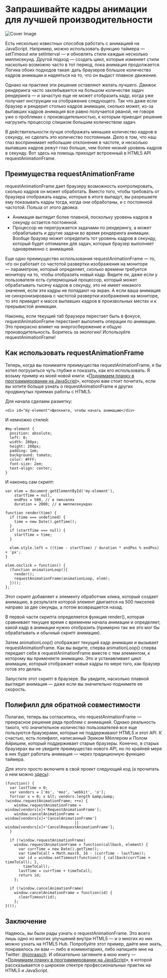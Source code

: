 Запрашивайте кадры анимации для лучшей производительности
=========================================================

![Cover Image][cover]

Есть несколько известных способов работать с анимацией на JavaScript. Например,
можно использовать функцию таймера — setTimeout или setInterval — и обновлять
стили каждые несколько миллисекунд. Другой подход — создать цикл, которые
изменяет стили насколько возможно часто в тот период, пока анимация
продолжается. Логика обоих подходов такая: дать браузеров большое количество
кадров анимации и надеяться на то, что он выдаст плавное движение.

Однако на практике эти решения оставляют желать лучшего. Движок рендеринга часто
захлебывается на большом количестве задач рендеринга — и зачастую еще не может
отобразить кадр, когда уже получает инструкции на отображение следующего. Так
что даже если браузер и рендерит столько кадров анимации, сколько может, из-за
выпавших кадров анимация все равно получается рваной, не говоря уже о проблемах
с производительностью, к которым приводит решение нагрузить процессор слишком
большим количеством задач.

В действительности лучше отображать меньшее количество кадров в секунду, но
сделать это количество постоянным. Дело в том, что наш глаз воспринимает
небольшие отклонения в частоте, и несколько выпавших кадров режут глаз больше,
чем более низкий уровень кадров в секунду. Вот здесь на помощь приходит
встроенный в HTML5 API requestAnimationFrame.

## Преимущества requestAnimationFrame

requestAnimationFrame дает браузеру возможность контролировать, сколько кадров
он может обработать. Вместо того, чтобы требовать от браузера отображать кадры,
которые в итоге выпадут, вы разрешаете ему показывать кадры тогда, когда они
обработаны, и с постоянной частотой. Польза от этого двояка:

* Анимация выглядит более плавной, поскольку уровень кадров в секунду остается
постоянной.
* Процессор не перегружается задачами по рендерингу, а может обрабатывать и
другие задачи во время рендеринга анимации. Вообще браузер может определить тот
уровень кадров в секунду, который будет оптимален для задач, которые браузер
выполняет одновременно с анимацией.

Еще одно преимущество использования requestAnimationFrame — то, что он работает
со частотой развертки изображения на мониторе — параметром, который определяет,
сколько времени требуется монитору на то, чтобы отобразить новый кадр. Видите
ли, даже если у пользователя есть супермощный процессор, который может
обрабатывать тысячу кадров в секунду, это не имеет никакого значения, если эти
кадры не попадают на экран. А если ваша анимация не синхронизирована с частотой
развертки изображения на мониторе, то это приведет к массе выпавших кадров в
произвольных местах и к прерывистой анимации.

Наконец, если текущий таб браузера перестает быть в фокусе,
requestAnimationFrame перестанет выполнять операции по анимации. Это прекрасно
влияет на энергосбережение и общую производительность. Боритесь за экологию!
Используйте requestAnimationFrame!

## Как использовать requestAnimationFrame

Теперь, когда вы понимаете преимущества requestAnimationFrame, я бы хотел
погрузиться чуть глубже и показать, как его использовать. Я возьму пример из
моей новой книги: «[Поднимаем планку в программировании на JavaScript][1]»,
которую вам стоит почитать, если вы хотите больше узнать о requestAnimationFrame
и других продвинутых приемах работы с HTML5.

Для начала сделаем разметку:

    <div id="my-element">Щелкните, чтобы начать анимацию</div>

И немножко стилей:

    #my-element {
      position: absolute;
      left: 0;
      width: 200px;
      height: 200px;
      padding: 1em;
      background: tomato;
      color: #FFF;
      font-size: 2em;
      text-align: center;
    }

И наконец сам скрипт:

    var elem = document.getElementById('my-element'),
        startTime = null,
        endPos = 500, // в пикселях
        duration = 2000; // в миллисекундах

    function render(time) {
      if (time === undefined) {
        time = new Date().getTime();
      }
      if (startTime === null) {
        startTime = time;
      }

      elem.style.left = ((time - startTime) / duration * endPos % endPos) + 'px';
    }

    elem.onclick = function() {
      (function animationLoop(){
        render();
        requestAnimationFrame(animationLoop, elem);
      })();
    };

Этот скрипт добавляет к элементу обработчик клика, который создает анимацию, в
результате которой элемент двигается на 500 пикселей направо за две секунды, а
потом возвращается назад.

В первой части скрипта определяется функция render(), которая сравнивает текущее
время с временем начала анимации и определяет, какой кадр в анимации нужно
отобразить (примерно так же это мог бы обрабатывать и обычный скрипт анимации).

Затем animationLoop() отображает текущий кадр анимации и вызывает
requestAnimationFrame. Как вы видите, сперва animationLoop() сперва передает
себя в requestAnimationFrame вместе с тем элементом, к которому вы применяете
анимацию. Это и устанавливает цикл анимации, который отображает новые кадры по
мере того, как браузер готов это делать.

Запустите этот скрипт в браузере. Вы увидите, насколько плавной выглядит
анимация — даже если вы значительно поднимете ее скорость.

## Полифилл для обратной совместимости

Полагаю, теперь вы согласитесь, что requestAnimationFrame — прекрасное решение
ряда проблем с анимацией. Однако реальность такого, что значительное количество
пользователей все еще пользуются браузерами, которые не поддерживают HTML5 и
этот API. К счастью, есть полифилл, написанный Эриком Мёллером и Полом Айришем,
который поддерживает старые браузеры. Конечно, в старых браузерах вы не увидите
преимущество нового API, но по крайней мере в них будет работать анимация
— через традиционную функцию таймера.

Для этого просто включите в свой проект следующий код (а прочитать о нем можно
[здесь][2]):

    (function() {
      var lastTime = 0;
      var vendors = ['ms', 'moz', 'webkit', 'o'];
      for(var x = 0; x &lt; vendors.length &amp;&amp; !window.requestAnimationFrame; ++x) {
        window.requestAnimationFrame = window[vendors[x]+'RequestAnimationFrame'];
        window.cancelAnimationFrame = window[vendors[x]+'CancelAnimationFrame']
                                   || window[vendors[x]+'CancelRequestAnimationFrame'];
      }

      if (!window.requestAnimationFrame)
        window.requestAnimationFrame = function(callback, element) {
          var currTime = new Date().getTime();
          var timeToCall = Math.max(0, 16 - (currTime - lastTime));
          var id = window.setTimeout(function() { callback(currTime + timeToCall); },
            timeToCall);
          lastTime = currTime + timeToCall;
          return id;
        };

      if (!window.cancelAnimationFrame)
        window.cancelAnimationFrame = function(id) {
          clearTimeout(id);
        };
    }());

## Заключение

Надеюсь, вы были рады узнать о requestAnimationFrame. Это всего лишь одно из
многих улучшений внутри HTML5 — и о многих из них можно узнать на HTML5 Hub.
Попробуйте этот пример, дайте мне знать, понравилось ли вам — либо в
комментариях, либо напишите мне на Twitter: [@jonraasch][3]. И обязательно
загляните в мою книгу — «[Поднимаем планку в программировании на
JavaScript][4]», в которой рассказывается о широком спектре профессиональных
практик на HTML5 и JavaScript.


[cover]: http://html5hub.com/wp-content/uploads/2013/07/requestAnimationFrame.png

[1]: http://bit.ly/jspptl
[2]: https://gist.github.com/paulirish/1579671
[3]: http://twitter.com/jonraasch
[4]: http://bit.ly/jspptl
